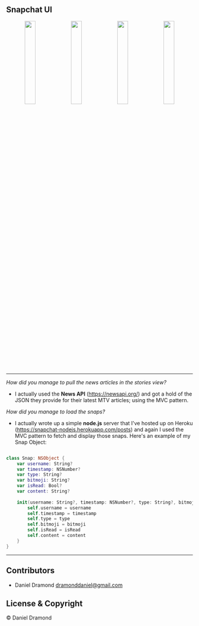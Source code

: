 ## Snapchat UI

<p align="center">
  <img src="https://user-images.githubusercontent.com/19694636/44957769-ae43ae80-aecd-11e8-8c89-00bce6d3f3e2.gif" width="24%" />
  <img src="https://user-images.githubusercontent.com/19694636/44957448-b64e1f00-aeca-11e8-8de7-7e06745ad22b.PNG" width="24%" /> 
  <img src="https://user-images.githubusercontent.com/19694636/44957438-97e82380-aeca-11e8-8577-df6e3a163d4c.gif" width="24%" />
  <img src="https://user-images.githubusercontent.com/19694636/44957587-6b80d700-aecb-11e8-8f82-92df77319ed1.gif" width="24%" />
</p>

---

<i>How did you manage to pull the news articles in the stories view?</i>
- I actually used the **News API** (https://newsapi.org/) and got a hold of the JSON they provide for their latest MTV articles; using the MVC pattern.

<i>How did you manage to load the snaps?</i>
- I actually wrote up a simple **node.js** server that I've hosted up on Heroku (https://snapchat-nodejs.herokuapp.com/posts) and again I used the MVC pattern to fetch and display those snaps. Here's an example of my Snap Object:

```swift

class Snap: NSObject {
    var username: String?
    var timestamp: NSNumber?
    var type: String?
    var bitmoji: String?
    var isRead: Bool?
    var content: String?
    
    init(username: String?, timestamp: NSNumber?, type: String?, bitmoji: String?, isRead: Bool?, content: String?) {
        self.username = username
        self.timestamp = timestamp
        self.type = type
        self.bitmoji = bitmoji
        self.isRead = isRead
        self.content = content
    }
}
```

---

## Contributors 
- Daniel Dramond <dramonddaniel@gmail.com>

## License & Copyright

© Daniel Dramond
